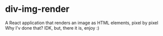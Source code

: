 # div-img-render
A React application that renders an image as HTML elements, pixel by pixel
Why I'v done that? IDK, but, there it is, enjoy :)
